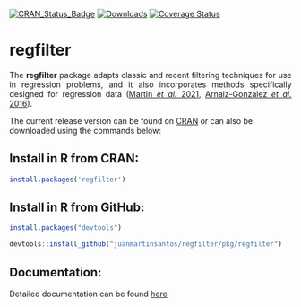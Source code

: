 [![CRAN_Status_Badge](https://www.r-pkg.org/badges/version/regfilter)](http://cran.r-project.org/web/packages/regfilter)  [![Downloads](https://cranlogs.r-pkg.org/badges/regfilter)](https://cran.r-project.org/package=regfilter) [![Coverage Status](https://img.shields.io/badge/Coverage%20Status-92.54-orange)](http://cran.r-project.org/web/packages/regfilter)
 <!-- to hide-->
# regfilter
<p style="text-align:justify;"> The <strong>regfilter</strong> package adapts classic and recent filtering techniques for use in regression problems, and it also incorporates methods specifically designed for regression data (<a href="https://ieeexplore.ieee.org/document/9585469">Martin <i>et al.</i> 2021</a>, <a href="https://www.sciencedirect.com/science/article/pii/S0925231216301953">Arnaiz-Gonzalez <i>et al.</i> 2016</a>). </p>

The current release version can be found on [CRAN](https://cran.r-project.org/web/packages/regfilter/index.html) or can also be downloaded using the commands below:

## Install in R from CRAN:
```r
install.packages('regfilter')
```

## Install in R from GitHub:
```r
install.packages("devtools")

devtools::install_github("juanmartinsantos/regfilter/pkg/regfilter")
```

## Documentation:
Detailed documentation can be found [here](https://cran.r-project.org/web/packages/regfilter/vignettes/regfilter.html)


